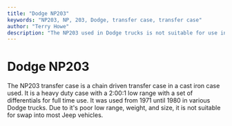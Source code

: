 ```yaml
---
title: "Dodge NP203"
keywords: "NP203, NP, 203, Dodge, transfer case, transfer case"
author: "Terry Howe"
description: "The NP203 used in Dodge trucks is not suitable for use in a Jeep truck."
---
```

# Dodge NP203

The NP203 transfer case is a chain driven transfer case in a cast iron case used. It is a heavy duty case with a 2:00:1 low range with a set of differentials for full time use. It was used from 1971 until 1980 in various Dodge trucks. Due to it's poor low range, weight, and size, it is not suitable for swap into most Jeep vehicles.